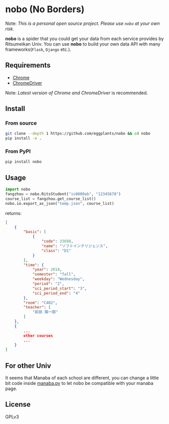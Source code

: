 # nobo (No Borders)

Note: *This is a personal open source project. Please use `nobo` at your own risk.*

**nobo** is a spider that you could get your data from each service provides by Ritsumeikan Univ.
You can use **nobo** to build your own data API with many frameworks(`Flask`, `Django` etc.).


## Requirements

- [Chrome](https://www.google.com/chrome/)
- [ChromeDriver](http://chromedriver.chromium.org/downloads)

Note: *Latest version of Chrome and ChromeDriver* is recommended.

## Install

### From source

```bash
git clone --depth 1 https://github.com/eggplants/nobo && cd nobo
pip install -e .
```

### From PyPI

```bash
pip install nobo
```

## Usage

```python
import nobo
fangzhou = nobo.RitsStudent("is0000ab", "12345678")
course_list = fangzhou.get_course_list()
nobo.io.export_as_json("temp.json", course_list)
```

returns:

```json
[
    {
        "basic": [
            {
                "code": 33698,
                "name": "ソフトインテリジェンス",
                "class": "D1"
            }
        ],
        "time": {
            "year": 2018,
            "semester": "fall",
            "weekday": "Wednesday",
            "period": "2",
            "sci_period_start": "3",
            "sci_period_end": "4"
        },
        "room": "C402",
        "teacher": [
            "前田 陽一郎"
        ]
    },
    {
        ...
        other courses
        ...
    }
]
```

## For other Univ

It seems that Manaba of each school are different, you can change a little bit code inside
[manaba.py](nobo/manaba.py) to let nobo be compatible with your manaba page.

## License

GPLv3
